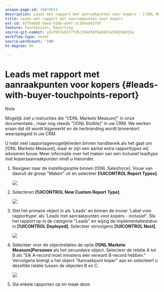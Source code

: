 ```yaml
---
unique-page-id: 18874614
description: Leads met rapport met aanraakpunten voor kopers - [!DNL Marketo Measure] - Productdocumentatie
title: Leads met rapport met aanraakpunten voor kopers
exl-id: 0376abb0-5eed-41bb-ab4f-3c204ab437df
feature: Touchpoints, Reporting
source-git-commit: a2a7657e8377fd5c556d38f6eb815e39d2b8d15e
workflow-type: tm+mt
source-wordcount: '190'
ht-degree: 0%

---
```


# Leads met rapport met aanraakpunten voor kopers {#leads-with-buyer-touchpoints-report}

>[!NOTE]
>
>Mogelijk ziet u instructies die &quot;[!DNL Marketo Measure]&quot; in onze documentatie , maar nog steeds &quot;[!DNL Bizible]&quot; in uw CRM. We werken eraan dat dit wordt bijgewerkt en de herbranding wordt binnenkort weerspiegeld in uw CRM.

U hebt veel rapportagemogelijkheden binnen handbereik als het gaat om [!DNL Marketo Measure], maar er zijn een aantal extra rapporttypes wij adviseren bouw. Meer informatie over het maken van een inclusief leadtype met kopersaanraakpunten vindt u hieronder.

1. Navigeer naar de instellingsoptie binnen [!DNL Salesforce]. Vouw van daaruit de groep &quot;Maken&quot; uit en selecteer **[!UICONTROL Report Types]**.

   ![](assets/1.jpg)

1. Selecteren **[!UICONTROL New Custom Report Type]**.

   ![](assets/2.jpg)

1. Stel het primaire object in als &#39;Leads&#39; en binnen de invoer &#39;Label voor rapporttype&#39; als &#39;Leads met aanraakpunten voor kopers - inclusief&#39;. Sla het rapport op in de categorie &quot;Leads&quot; en wijzig de implementatiestatus in **[!UICONTROL Deployed]**. Selecteer vervolgens **[!UICONTROL Next]**.

   ![](assets/3.jpg)

1. Selecteer voor de objectrelaties de optie **[!DNL Marketo Measure]Personen** als het secundaire object. Selecteer de relatie A tot B als &quot;Elk A-record moet minstens één verwant B-record hebben.&quot; Vervolgens brengt u het object &quot;Aanraakpunt koper&quot; aan en selecteert u dezelfde relatie tussen de objecten B en C.

   ![](assets/4.jpg)

1. Sla enkele rapporten op en maak deze.

